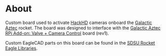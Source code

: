 # About

Custom board used to activate [HackHD] cameras onboard the [Galactic Aztec] rocket. The board was designed to interface with the [Galactic Aztec RPi Add-on: Valve + Camera Control] board (rev1).

Custom EagleCAD parts on this board can be found in the [SDSU Rocket Eagle Libraries].


[HackHD]: http://hackhd.com/
[Galactic Aztec]: http://rocket.sdsu.edu/rockets
[Galactic Aztec RPi Add-on: Valve + Camera Control]: https://github.com/twyatt/galactic-aztec-rpi-addon-valve-camera
[SDSU Rocket Eagle Libraries]: https://github.com/twyatt/SDSURocket-Eagle-Libraries